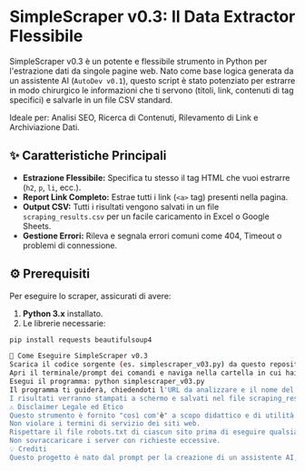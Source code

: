 # SimpleScraper v0.3: Il Data Extractor Flessibile

SimpleScraper v0.3 è un potente e flessibile strumento in Python per l'estrazione dati da singole pagine web. Nato come base logica generata da un assistente AI (`AutoDev v0.1`), questo script è stato potenziato per estrarre in modo chirurgico le informazioni che ti servono (titoli, link, contenuti di tag specifici) e salvarle in un file CSV standard.

Ideale per: Analisi SEO, Ricerca di Contenuti, Rilevamento di Link e Archiviazione Dati.

## ✨ Caratteristiche Principali

*   **Estrazione Flessibile:** Specifica tu stesso il tag HTML che vuoi estrarre (`h2`, `p`, `li`, ecc.).
*   **Report Link Completo:** Estrae tutti i link (`<a>` tag) presenti nella pagina.
*   **Output CSV:** Tutti i risultati vengono salvati in un file `scraping_results.csv` per un facile caricamento in Excel o Google Sheets.
*   **Gestione Errori:** Rileva e segnala errori comuni come 404, Timeout o problemi di connessione.

## ⚙️ Prerequisiti

Per eseguire lo scraper, assicurati di avere:

1.  **Python 3.x** installato.
2.  Le librerie necessarie:

```bash
pip install requests beautifulsoup4

🚀 Come Eseguire SimpleScraper v0.3
Scarica il codice sorgente (es. simplescraper_v03.py) da questo repository.
Apri il terminale/prompt dei comandi e naviga nella cartella in cui hai salvato il file.
Esegui il programma: python simplescraper_v03.py
Il programma ti guiderà, chiedendoti l'URL da analizzare e il nome del tag HTML che vuoi estrarre (es. h2).
I risultati verranno stampati a schermo e salvati nel file scraping_results.csv nella stessa directory.
⚠️ Disclaimer Legale ed Etico
Questo strumento è fornito "così com'è" a scopo didattico e di utilità. L'utente è pienamente responsabile del suo utilizzo. Si prega di:
Non violare i termini di servizio dei siti web.
Rispettare il file robots.txt di ciascun sito prima di eseguire qualsiasi operazione automatizzata.
Non sovraccaricare i server con richieste eccessive.
💡 Crediti
Questo progetto è nato dal prompt per la creazione di un assistente AI, AutoDev v0.1, utilizzando l'API Google Gemini.

